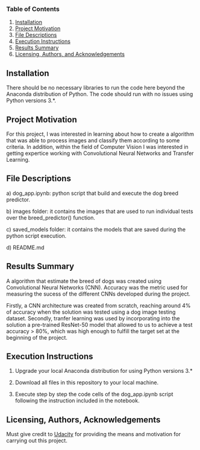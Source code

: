 ### Table of Contents

1. [Installation](#installation)
2. [Project Motivation](#motivation)
3. [File Descriptions](#files)
4. [Execution Instructions](#execution)
5. [Results Summary](#results)
6. [Licensing, Authors, and Acknowledgements](#licensing)

## Installation <a name="installation"></a>

There should be no necessary libraries to run the code here beyond the Anaconda distribution of Python.  The code should run with no issues using Python versions 3.*.


## Project Motivation<a name="motivation"></a>

For this project, I was interested in learning about how to create a algorithm that was able to process images and classify them according to some criteria. In addition, within the field of Computer Vision I was interested in getting expertice working with Convolutional Neural Networks and Transfer Learning.


## File Descriptions <a name="files"></a>

a) dog_app.ipynb: python script that build and execute the dog breed predictor.

b) images folder: it contains the images that are used to run individual tests over the breed_predictor() function.

c) saved_models folder: it contains the models that are saved during the python script execution.

d) README.md


## Results Summary <a name="results"></a>

A algorithm that estimate the breed of dogs was created using Convolutional Neural Networks (CNN). Accuracy was the metric used for measuring the sucess of the different CNNs developed during the project.

Firstly, a CNN architecture was created from scratch, reaching around 4% of accuracy when the solution was tested using a dog image testing dataset. Secondly, tranfer learning was used by incorporating into the solution a pre-trained ResNet-50 model that allowed to us to achieve a test accuracy > 80%, which was high enough to fulfill the target set at the beginning of the project.


## Execution Instructions<a name="execution"></a>

1. Upgrade your local Anaconda distribution for using Python versions 3.*

2. Download all files in this repository to your local machine.

3. Execute step by step the code cells of the dog_app.ipynb script following the instruction included in the notebook.


## Licensing, Authors, Acknowledgements<a name="licensing"></a>

Must give credit to [Udacity](https://www.udacity.com/) for providing the means and motivation for carrying out this project.
